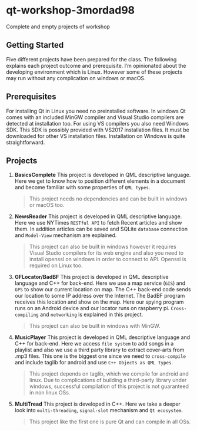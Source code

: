 # qt-workshop-3mordad98
Complete and empty projects of workshop

## Getting Started
Five different projects have been prepared for the class. The following explains each project outcome and prerequisite. 
I’m opinionated about the developing environment which is Linux. However some of these projects may run without any complication on windows or macOS.

## Prerequisites
For installing Qt in Linux you need no preinstalled software. In windows Qt comes with an included MinGW compiler and Visual Studio compilers are detected at installation too. For using VS compilers you also need Windows SDK. This SDK is possibly provided with VS2017 installation files. It must be downloaded for other VS installation files. Installation on Windows is quite straightforward.


## Projects
1. **BasicsComplete**
This project is developed in QML descriptive language. Here we get to know how to position different elements in a document and become familiar with some properties of `QML types`.

	>This project needs no dependencies and can be built in windows or macOS too.

2. **NewsReader**
This project is developed in QML descriptive language. Here we use NYTimes `RESTful API` to fetch Recent articles and show them. In addition articles can be saved and SQLite `database` connection and `Model-View` mechanism are explained.
	
	>This project can also be built in windows however it requires Visual Studio compilers for its web engine and also you need to install openssl on windows in order to connect to API. Openssl is required on Linux too.

3. **GFLocator/BadBF**
This project is developed in QML descriptive language and C++ for back-end. Here we use a map service (`GIS`) and `GPS` to show our current location on map. The C++ back-end code sends our location to some IP address over the Internet. The BadBF program receives this location and show on the map. Here our spying program runs on an Android device and our locator runs on raspberry pi. `Cross-compiling` and `networking` is explained in this project.

	>This project can also be built in windows with MinGW.

4. **MusicPlayer**
This project is developed in QML descriptive language and C++ for back-end. Here we access `file system` to add songs in a playlist and also we use a third party library to extract cover-arts from .mp3 files. This one is the biggest one since we need to `cross-compile` and include taglib for android and use `C++ Objects as QML types`. 
	
	>This project depends on taglib, which we compile for android and linux. Due to complications of building a third-party library under windows, successful compilation of this project is not guaranteed in non linux OSs.

5. **MultiTread**
This project is developed in C++. Here we take a deeper look into `multi-threading`, `signal-slot` mechanism and `Qt ecosystem`.
	
	>This project like the first one is pure Qt and can compile in all OSs.
	
